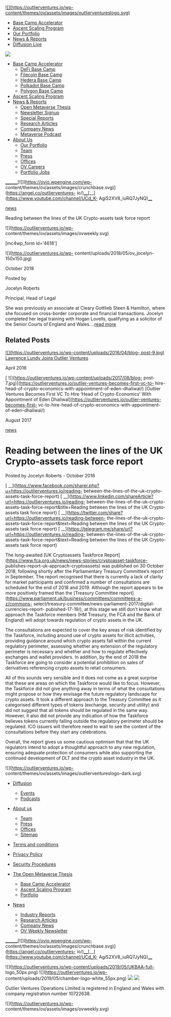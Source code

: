 [ ![](https://outlierventures.io/wp-
content/themes/ov/assets/images/outlierventureslogo.svg) ](/)

  * [Base Camp Accelerator](https://outlierventures.io/base-camp/)
  * [Ascent Scaling Program](https://outlierventures.io/ascent/ "Ascent")
  * [Our Portfolio](/portfolio/)
  * [News & Reports](https://outlierventures.io/news/)
  * [Diffusion Live](https://diffusion.events/)

![](https://outlierventures.io/wp-content/themes/ov/assets/images/close.svg)

  * [Base Camp Accelerator](https://outlierventures.io/base-camp/)
    * [DeFi Base Camp](https://outlierventures.io/base-camp/defi-base-camp)
    * [Filecoin Base Camp](https://outlierventures.io/filecoin-base-camp/)
    * [Hedera Base Camp](https://outlierventures.io/base-camp/hedera-base-camp)
    * [Polkadot Base Camp](https://outlierventures.io/base-camp/polkadot-base-camp)
    * [Polygon Base Camp](https://outlierventures.io/base-camp/polygon-base-camp)
  * [Ascent Scaling Program](https://outlierventures.io/ascent/)
  * [News & Reports](https://outlierventures.io/intelligence/ "Intelligence")
    * [Open Metaverse Thesis](https://outlierventures.io/research/the-open-metaverse-os/)
    * [Newsletter Signup](https://outlierventures.io/sign-up/ "Sign Up")
    * [Special Reports](https://outlierventures.io/reports/ "Reports")
    * [Research Articles](/research/ "Research")
    * [Company News](/news/ "News")
    * [Metaverse Podcast](/podcast-overview/ "Podcasts")
  * [About Us](https://outlierventures.io/about-us/ "About us")
    * [Our Portfolio](/portfolio/ "Portfolio")
    * [Team](/team/ "Team")
    * [Press](https://outlierventures.io/press/ "Press")
    * [Offices](https://outlierventures.io/offices/ "Offices")
    * [OV Careers](https://outlierventures.io/careers/)
    * [Portfolio Jobs](https://jobs.outlierventures.io/jobs)

[__](https://www.linkedin.com/company/OutlierVentures)[__](https://twitter.com/oviohq)[__](https://t.me/outlierventures)[![](https://ovio.wpengine.com/wp-
content/themes/ov/assets/images/crunchbase.svg)](https://angel.co/outlierventures-
io/)[__](https://github.com/OutlierVentures)[__](https://www.youtube.com/channel/UCd_K-
AgiS2XV8_iuRQ7JyNQ)[__](https://discord.gg/qjcZKsfXXM)

[news](https://outlierventures.io/news/)

Reading between the lines of the UK Crypto-assets task force report

![](https://outlierventures.io/wp-
content/themes/ov/assets/images/ovweekly.svg)

[mc4wp_form id='4618']

![](https://outlierventures.io/wp-
content/uploads/2018/05/ov_jocelyn-150x150.jpg)

October 2018

Posted by

Jocelyn Roberts

Principal, Head of Legal

She was previously an associate at Cleary Gottlieb Steen & Hamilton, where she
focused on cross-border corporate and financial transactions. Jocelyn
completed her legal training with Hogan Lovells, qualifying as a solicitor of
the Senior Courts of England and Wales....[read
more](https://outlierventures.io/?post_type=team&p=1285)

## Related Posts

[ ![](https://outlierventures.io/wp-content/uploads/2016/04/blog-
post-9.jpg)](https://outlierventures.io/lawrence-lundy-joins/) [Lawrence Lundy
Joins Outlier Ventures](https://outlierventures.io/lawrence-lundy-joins/)

April 2016  

[ ![](https://outlierventures.io/wp-content/uploads/2017/08/blog-
post-7.jpg)](https://outlierventures.io/outlier-ventures-becomes-first-vc-to-
hire-head-of-crypto-economics-with-appointment-of-eden-dhaliwal/) [Outlier
Ventures Becomes First VC To Hire ‘Head of Crypto-Economics’ With Appointment
of Eden Dhaliwal](https://outlierventures.io/outlier-ventures-becomes-first-
vc-to-hire-head-of-crypto-economics-with-appointment-of-eden-dhaliwal/)

August 2017  

[news](https://outlierventures.io/news/)

# Reading between the lines of the UK Crypto-assets task force report

Posted by Jocelyn Roberts - October 2018

[
__](https://www.facebook.com/sharer.php?u=https://outlierventures.io/reading-
between-the-lines-of-the-uk-crypto-assets-task-force-report) [
__](https://www.linkedin.com/shareArticle?url=https://outlierventures.io/reading-
between-the-lines-of-the-uk-crypto-assets-task-force-report&title=Reading
between the lines of the UK Crypto-assets task force report) [
__](https://twitter.com/share?url=https://outlierventures.io/reading-between-
the-lines-of-the-uk-crypto-assets-task-force-report&text=Reading between the
lines of the UK Crypto-assets task force report) [
__](https://telegram.me/share/url?url=https://outlierventures.io/reading-
between-the-lines-of-the-uk-crypto-assets-task-force-report&text=Reading
between the lines of the UK Crypto-assets task force report)

The long-awaited [UK Cryptoassets Taskforce
Report](https://www.fca.org.uk/news/news-stories/cryptoasset-taskforce-
publishes-report-uk-approach-cryptoassets) was published on 30 October 2018,
following shortly after the Parliamentary Treasury Committee’s report in
September. The report recognised that there is currently a lack of clarity for
market participants and confirmed a number of consultations are scheduled for
the end of 2018 and 2019. Although the report appears to be more positively
framed than the [Treasury Committee
report](https://www.parliament.uk/business/committees/committees-a-z/commons-
select/treasury-committee/news-parliament-2017/digital-currencies-report-
pubished-17-19/), at this stage we still don’t know what approach the
Taskforce members (HM Treasury, the FCA and the Bank of England) will adopt
towards regulation of crypto assets in the UK.



The consultations are expected to cover the key areas of risk identified by
the Taskforce, including around use of crypto assets for illicit activities,
providing guidance around which crypto assets fall within the current
regulatory perimeter, assessing whether any extension of the regulatory
perimeter is necessary and whether and how to regulate effectively exchanges
and wallet providers. In addition, by the end of 2018 the Taskforce are going
to consider a potential prohibition on sales of derivatives referencing crypto
assets to retail consumers.



All of this sounds very sensible and it does not come as a great surprise that
these are areas on which the Taskforce would like to focus. However, the
Taskforce did not give anything away in terms of what the consultations might
propose or how they envisage the future regulatory landscape for crypto
assets. It took a different approach to the Treasury Committee as it
categorised different types of tokens (exchange, security and utility) and did
not suggest that all tokens should be regulated in the same way. However, it
also did not provide any indication of how the Taskforce believes tokens
currently falling outside the regulatory perimeter should be regulated. ICO
issuers will therefore need to wait to see the content of the consultations
before they start any celebrations.



Overall, the report gives us some cautious optimism that that the UK
regulators intend to adopt a thoughtful approach to any new regulation,
ensuring adequate protection of consumers while also supporting the continued
development of DLT and the crypto asset industry in the UK.

![](https://outlierventures.io/wp-
content/themes/ov/assets/images/outlierventureslogo-dark.svg)

  * [Diffusion](https://outlierventures.io/diffusion/ "Diffusion")
    * [Events](/events/ "Events")
    * [Podcasts](/podcasts/ "Podcasts")
  * [About us](https://outlierventures.io/about-us/ "About us")
    * [Team](/team/ "Team")
    * [Press](https://outlierventures.io/press/ "Press")
    * [Offices](https://outlierventures.io/offices/ "Offices")
    * [Sitemap](https://outlierventures.io/sitemap/ "Sitemap")
  * [Terms and conditions](https://outlierventures.io/terms-and-conditions/ "Terms and conditions")
  * [Privacy Policy](https://outlierventures.io/privacy-policy/ "Privacy policy")
  * [Security Procedures](https://outlierventures.io/security-procedures/ "Security Procedures")

  * [The Open Metaverse Thesis](https://outlierventures.io/research/the-open-metaverse-os/)
    * [Base Camp Accelerator](https://outlierventures.io/base-camp/)
    * [Ascent Scaling Program](https://outlierventures.io/ascent/)
    * [Portfolio](/portfolio)
  * [News](https://outlierventures.io/intelligence/)
    * [Industry Reports](/reports/)
    * [Research Articles](/research/)
    * [Company News](/news/)
    * [OV Weekly Newsletter](/sign-up/)

[__](https://www.linkedin.com/company/OutlierVentures)[__](https://twitter.com/oviohq)[__](https://t.me/outlierventures)[![](https://ovio.wpengine.com/wp-
content/themes/ov/assets/images/crunchbase.svg)](https://angel.co/outlierventures-
io/)[__](https://github.com/OutlierVentures)[__](https://www.youtube.com/channel/UCd_K-
AgiS2XV8_iuRQ7JyNQ)[__](https://discord.gg/qjcZKsfXXM)

![](https://outlierventures.io/wp-content/uploads/2019/05/UKBAA-full-
logo_50px.png) ![](https://outlierventures.io/wp-
content/uploads/2019/05/chamber-logo-white_55px.png)
![](https://outlierventures.io/wp-content/uploads/2019/05/BVCA.png)
![](https://outlierventures.io/wp-content/uploads/2019/04/WSBA.png)

Outlier Ventures Operations Limited is registered in England and Wales with
company registration number 10722638.

![](https://outlierventures.io/wp-
content/themes/ov/assets/images/ovweekly.svg)

